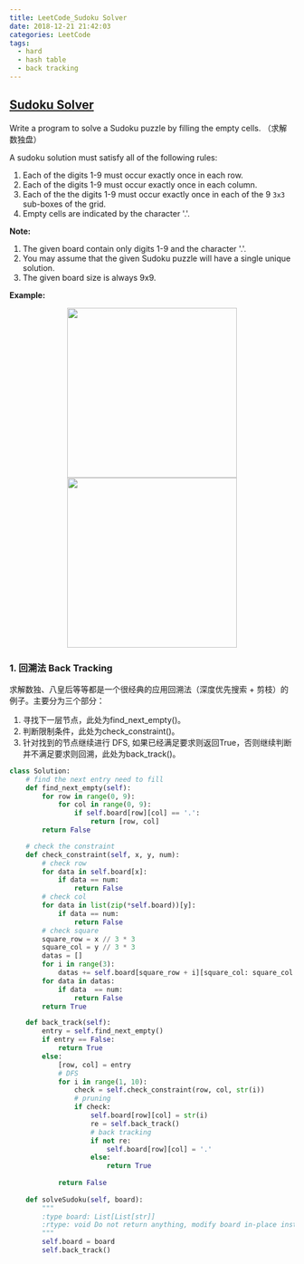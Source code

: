 ```yaml
---
title: LeetCode_Sudoku Solver
date: 2018-12-21 21:42:03
categories: LeetCode
tags: 
  - hard
  - hash table
  - back tracking
---
```


## [Sudoku Solver](https://leetcode.com/problems/sudoku-solver/)

Write a program to solve a Sudoku puzzle by filling the empty cells.
（求解数独盘）

<!--more-->

A sudoku solution must satisfy all of the following rules:

1. Each of the digits 1-9 must occur exactly once in each row.
2. Each of the digits 1-9 must occur exactly once in each column.
3. Each of the the digits 1-9 must occur exactly once in each of the 9 `3x3` sub-boxes of the grid.
4. Empty cells are indicated by the character '.'.

**Note:**
1. The given board contain only digits 1-9 and the character '.'.
2. You may assume that the given Sudoku puzzle will have a single unique solution.
3. The given board size is always 9x9.

**Example:** 
<div align=center>
	<img src="/images/leetcode_36_1.png" width = "300" align=center/>
</div>

<div align=center>
	<img src="/images/leetcode_37.png" width = "300" align=center/>
</div>


### 1. 回溯法 Back Tracking
求解数独、八皇后等等都是一个很经典的应用回溯法（深度优先搜索 + 剪枝）的例子。主要分为三个部分：
1. 寻找下一层节点，此处为find_next_empty()。
2. 判断限制条件，此处为check_constraint()。
3. 针对找到的节点继续进行 DFS, 如果已经满足要求则返回True，否则继续判断并不满足要求则回溯，此处为back_track()。

```python
class Solution:
	# find the next entry need to fill
	def find_next_empty(self):
		for row in range(0, 9):
			for col in range(0, 9):
				if self.board[row][col] == '.':
					return [row, col]
		return False

	# check the constraint 
	def check_constraint(self, x, y, num):
		# check row
		for data in self.board[x]:
			if data == num:
				return False
		# check col
		for data in list(zip(*self.board))[y]:
			if data == num:
				return False
		# check square
		square_row = x // 3 * 3
		square_col = y // 3 * 3
		datas = []
		for i in range(3):
			datas += self.board[square_row + i][square_col: square_col + 3]
		for data in datas:
			if data  == num:
				return False
		return True

	def back_track(self):
		entry = self.find_next_empty()
		if entry == False:
			return True
		else:
			[row, col] = entry
			# DFS
			for i in range(1, 10):
				check = self.check_constraint(row, col, str(i))
				# pruning
				if check:
					self.board[row][col] = str(i)
					re = self.back_track()
					# back tracking
					if not re:
						self.board[row][col] = '.'
					else:
						return True
						
			return False	
						
	def solveSudoku(self, board):
		"""
		:type board: List[List[str]]
		:rtype: void Do not return anything, modify board in-place instead.
		"""
		self.board = board
		self.back_track()
```